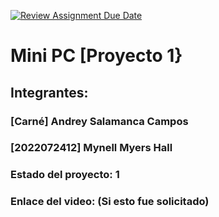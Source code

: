 [![Review Assignment Due Date](https://classroom.github.com/assets/deadline-readme-button-22041afd0340ce965d47ae6ef1cefeee28c7c493a6346c4f15d667ab976d596c.svg)](https://classroom.github.com/a/sr0Vydwi)
# Mini PC [Proyecto 1}
## Integrantes:
### [Carné] Andrey Salamanca Campos
### [2022072412] Mynell Myers Hall

### Estado del proyecto: 1
### Enlace del video: (Si esto fue solicitado)
